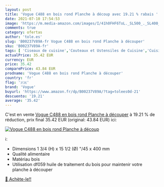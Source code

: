 ```yaml
---
layout: post
title: 'Vogue C488 en bois rond Planche à découp avec 19.21 % rabais '
date: 2021-07-10 17:54:53
image: 'https://m.media-amazon.com/images/I/41h0FHF6ToL._SL500_._SL400_.jpg'
comments: true
category: ofertas
author: 'tole.es'
slug: 'B00237V89A-fr Vogue C488 en bois rond Planche à découper'
sku: 'B00237V89A-fr'
tags: [ 'Ciseaux de cuisine','Couteaux et Ustensiles de Cuisine','Cuisine et Maison','Planches à découper','Planches à découper épaisses','vogue', ]
actualPrice: 35.42 EUR
currency: EUR
price: 35.42
comparePrice: 43.84 EUR
prodname: 'Vogue C488 en bois rond Planche à découper'
country: 'fr'
flag: '🇫🇷'
brand: 'Vogue'
buyurl: 'https://www.amazon.fr/dp/B00237V89A/?tag=tolees0d-21'
descuento: '19.21'
average: '35.42'
---
```


C'est en vente [Vogue C488 en bois rond Planche à découper](https://www.amazon.fr/dp/B00237V89A/?tag=tolees0d-21)  à  19.21 % de réduction, prix final  35.42 EUR (original: 43.84 EUR) ici:

[![Vogue C488 en bois rond Planche à découp](https://m.media-amazon.com/images/I/41h0FHF6ToL._SL500_._SL400_.jpg)](https://www.amazon.fr/dp/B00237V89A/?tag=tolees0d-21)

ℹ️:

- Dimensions 1 3/4 (H) x 15 1/2 (Ø) "/45 x 400 mm
- Qualité alimentaire
- Matériau bois
- Utilisation df059 huile de traitement du bois pour maintenir votre planche à découper

[🛒 Achète-le!!](https://www.amazon.fr/dp/B00237V89A/?tag=tolees0d-21)
